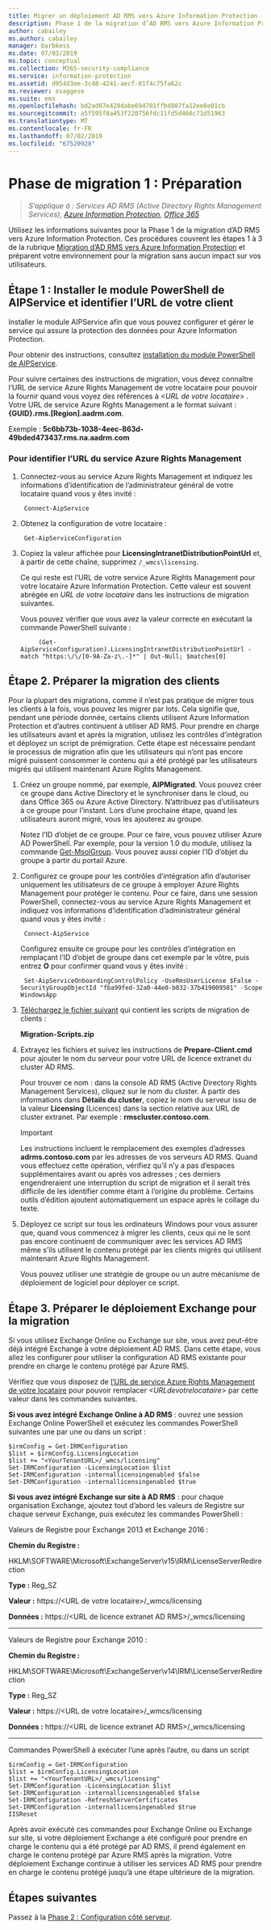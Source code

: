 ```yaml
---
title: Migrer un déploiement AD RMS vers Azure Information Protection - Phase 1
description: Phase 1 de la migration d’AD RMS vers Azure Information Protection, couvrant les étapes 1 à 3 de la migration d’AD RMS vers Azure Information Protection.
author: cabailey
ms.author: cabailey
manager: barbkess
ms.date: 07/03/2019
ms.topic: conceptual
ms.collection: M365-security-compliance
ms.service: information-protection
ms.assetid: d954d3ee-3c48-4241-aecf-01f4c75fa62c
ms.reviewer: esaggese
ms.suite: ems
ms.openlocfilehash: bd2ad07e428dabe694701ffbd807fa12ee8e01cb
ms.sourcegitcommit: a5f595f8a453f220756fdc11fd5d466c71d51963
ms.translationtype: MT
ms.contentlocale: fr-FR
ms.lasthandoff: 07/02/2019
ms.locfileid: "67520928"
---
```

# <a name="migration-phase-1---preparation"></a>Phase de migration 1 : Préparation

>*S’applique à : Services AD RMS (Active Directory Rights Management Services), [Azure Information Protection](https://azure.microsoft.com/pricing/details/information-protection), [Office 365](https://download.microsoft.com/download/E/C/F/ECF42E71-4EC0-48FF-AA00-577AC14D5B5C/Azure_Information_Protection_licensing_datasheet_EN-US.pdf)*

Utilisez les informations suivantes pour la Phase 1 de la migration d’AD RMS vers Azure Information Protection. Ces procédures couvrent les étapes 1 à 3 de la rubrique [Migration d’AD RMS vers Azure Information Protection](migrate-from-ad-rms-to-azure-rms.md) et préparent votre environnement pour la migration sans aucun impact sur vos utilisateurs.


## <a name="step-1-install-the-aipservice-powershell-module-and-identify-your-tenant-url"></a>Étape 1 : Installer le module PowerShell de AIPService et identifier l’URL de votre client

Installer le module AIPService afin que vous pouvez configurer et gérer le service qui assure la protection des données pour Azure Information Protection.

Pour obtenir des instructions, consultez [installation du module PowerShell de AIPService](./install-powershell.md).

Pour suivre certaines des instructions de migration, vous devez connaître l’URL de service Azure Rights Management de votre locataire pour pouvoir la fournir quand vous voyez des références à *\<URL de votre locataire\>* . Votre URL de service Azure Rights Management a le format suivant : **{GUID}.rms.[Region].aadrm.com**.

Exemple : **5c6bb73b-1038-4eec-863d-49bded473437.rms.na.aadrm.com**

### <a name="to-identify-your-azure-rights-management-service-url"></a>Pour identifier l’URL du service Azure Rights Management

1. Connectez-vous au service Azure Rights Management et indiquez les informations d’identification de l’administrateur général de votre locataire quand vous y êtes invité :
    
        Connect-AipService
    
2. Obtenez la configuration de votre locataire :
    
        Get-AipServiceConfiguration
    
3. Copiez la valeur affichée pour **LicensingIntranetDistributionPointUrl** et, à partir de cette chaîne, supprimez `/_wmcs\licensing`. 
    
    Ce qui reste est l’URL de votre service Azure Rights Management pour votre locataire Azure Information Protection. Cette valeur est souvent abrégée en *URL de votre locataire* dans les instructions de migration suivantes.
    
    Vous pouvez vérifier que vous avez la valeur correcte en exécutant la commande PowerShell suivante :
    
            (Get-AipServiceConfiguration).LicensingIntranetDistributionPointUrl -match "https:\/\/[0-9A-Za-z\.-]*" | Out-Null; $matches[0]

## <a name="step-2-prepare-for-client-migration"></a>Étape 2. Préparer la migration des clients

Pour la plupart des migrations, comme il n’est pas pratique de migrer tous les clients à la fois, vous pouvez les migrer par lots. Cela signifie que, pendant une période donnée, certains clients utilisent Azure Information Protection et d’autres continuent à utiliser AD RMS. Pour prendre en charge les utilisateurs avant et après la migration, utilisez les contrôles d’intégration et déployez un script de prémigration. Cette étape est nécessaire pendant le processus de migration afin que les utilisateurs qui n’ont pas encore migré puissent consommer le contenu qui a été protégé par les utilisateurs migrés qui utilisent maintenant Azure Rights Management.

1. Créez un groupe nommé, par exemple, **AIPMigrated**. Vous pouvez créer ce groupe dans Active Directory et le synchroniser dans le cloud, ou dans Office 365 ou Azure Active Directory. N’attribuez pas d’utilisateurs à ce groupe pour l’instant. Lors d’une prochaine étape, quand les utilisateurs auront migré, vous les ajouterez au groupe.

    Notez l’ID d’objet de ce groupe. Pour ce faire, vous pouvez utiliser Azure AD PowerShell. Par exemple, pour la version 1.0 du module, utilisez la commande [Get-MsolGroup](/powershell/msonline/v1/Get-MsolGroup). Vous pouvez aussi copier l’ID d’objet du groupe à partir du portail Azure.

2. Configurez ce groupe pour les contrôles d’intégration afin d’autoriser uniquement les utilisateurs de ce groupe à employer Azure Rights Management pour protéger le contenu. Pour ce faire, dans une session PowerShell, connectez-vous au service Azure Rights Management et indiquez vos informations d’identification d’administrateur général quand vous y êtes invité :

        Connect-AipService

    Configurez ensuite ce groupe pour les contrôles d’intégration en remplaçant l’ID d’objet de groupe dans cet exemple par le vôtre, puis entrez **O** pour confirmer quand vous y êtes invité :

        Set-AipServiceOnboardingControlPolicy -UseRmsUserLicense $False -SecurityGroupObjectId "fba99fed-32a0-44e0-b032-37b419009501" -Scope WindowsApp

3. [Téléchargez le fichier suivant](https://go.microsoft.com/fwlink/?LinkId=524619) qui contient les scripts de migration de clients :
    
    **Migration-Scripts.zip**
    
4. Extrayez les fichiers et suivez les instructions de **Prepare-Client.cmd** pour ajouter le nom du serveur pour votre URL de licence extranet du cluster AD RMS. 
    
    Pour trouver ce nom : dans la console AD RMS (Active Directory Rights Management Services), cliquez sur le nom du cluster. À partir des informations dans **Détails du cluster**, copiez le nom du serveur issu de la valeur **Licensing** (Licences) dans la section relative aux URL de cluster extranet. Par exemple : **rmscluster.contoso.com**.

    > [!IMPORTANT]
    > Les instructions incluent le remplacement des exemples d’adresses **adrms.contoso.com** par les adresses de vos serveurs AD RMS. Quand vous effectuez cette opération, vérifiez qu’il n’y a pas d’espaces supplémentaires avant ou après vos adresses ; ces derniers engendreraient une interruption du script de migration et il serait très difficile de les identifier comme étant à l’origine du problème. Certains outils d’édition ajoutent automatiquement un espace après le collage du texte.
    >

5. Déployez ce script sur tous les ordinateurs Windows pour vous assurer que, quand vous commencez à migrer les clients, ceux qui ne le sont pas encore continuent de communiquer avec les services AD RMS même s’ils utilisent le contenu protégé par les clients migrés qui utilisent maintenant Azure Rights Management.

    Vous pouvez utiliser une stratégie de groupe ou un autre mécanisme de déploiement de logiciel pour déployer ce script.

## <a name="step-3-prepare-your-exchange-deployment-for-migration"></a>Étape 3. Préparer le déploiement Exchange pour la migration

Si vous utilisez Exchange Online ou Exchange sur site, vous avez peut-être déjà intégré Exchange à votre déploiement AD RMS. Dans cette étape, vous allez les configurer pour utiliser la configuration AD RMS existante pour prendre en charge le contenu protégé par Azure RMS. 

Vérifiez que vous disposez de [l’URL de service Azure Rights Management de votre locataire](migrate-from-ad-rms-phase1.md#to-identify-your-azure-rights-management-service-url) pour pouvoir remplacer *&lt;URLdevotrelocataire&gt;* par cette valeur dans les commandes suivantes. 

**Si vous avez intégré Exchange Online à AD RMS** : ouvrez une session Exchange Online PowerShell et exécutez les commandes PowerShell suivantes une par une ou dans un script :

    $irmConfig = Get-IRMConfiguration
    $list = $irmConfig.LicensingLocation
    $list += "<YourTenantURL>/_wmcs/licensing"
    Set-IRMConfiguration -LicensingLocation $list
    Set-IRMConfiguration -internallicensingenabled $false
    Set-IRMConfiguration -internallicensingenabled $true 

**Si vous avez intégré Exchange sur site à AD RMS** : pour chaque organisation Exchange, ajoutez tout d’abord les valeurs de Registre sur chaque serveur Exchange, puis exécutez les commandes PowerShell : 

Valeurs de Registre pour Exchange 2013 et Exchange 2016 :

**Chemin du Registre :**

HKLM\SOFTWARE\Microsoft\ExchangeServer\v15\IRM\LicenseServerRedirection

**Type :** Reg_SZ

**Valeur :** https://\<URL de votre locataire\>/_wmcs/licensing

**Données :** https://\<URL de licence extranet AD RMS\>/_wmcs/licensing

---

Valeurs de Registre pour Exchange 2010 :

**Chemin du Registre :**

HKLM\SOFTWARE\Microsoft\ExchangeServer\v14\IRM\LicenseServerRedirection

**Type :** Reg_SZ

**Valeur :** https://\<URL de votre locataire\>/_wmcs/licensing

**Données :** https://\<URL de licence extranet AD RMS>/_wmcs/licensing

---

Commandes PowerShell à exécuter l’une après l’autre, ou dans un script

    $irmConfig = Get-IRMConfiguration
    $list = $irmConfig.LicensingLocation
    $list += "<YourTenantURL>/_wmcs/licensing"
    Set-IRMConfiguration -LicensingLocation $list
    Set-IRMConfiguration -internallicensingenabled $false
    Set-IRMConfiguration -RefreshServerCertificates
    Set-IRMConfiguration -internallicensingenabled $true
    IISReset


Après avoir exécuté ces commandes pour Exchange Online ou Exchange sur site, si votre déploiement Exchange a été configuré pour prendre en charge le contenu qui a été protégé par AD RMS, il prend également en charge le contenu protégé par Azure RMS après la migration. Votre déploiement Exchange continue à utiliser les services AD RMS pour prendre en charge le contenu protégé jusqu’à une étape ultérieure de la migration.


## <a name="next-steps"></a>Étapes suivantes
Passez à la [Phase 2 : Configuration côté serveur](migrate-from-ad-rms-phase2.md).

